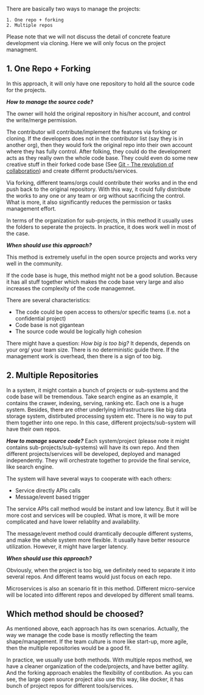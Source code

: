 There are basically two ways to manage the projects:

    1. One repo + forking
    2. Multiple repos

Please note that we will not discuss the detail of concrete feature development via cloning. Here we will only focus on the project managment.

## 1. One Repo + Forking
In this approach, it will only have one repository to hold all the source code for the projects.

***How to manage the source code?***

The owner will hold the original repository in his/her account, and control the write/merge permission. 

The contributor will contribute/implement the features via forking or cloning. If the developers does not in the contributor list (say they is in another org), then they would fork the original repo into their own account where they has fully control. After folking, they could do the development acts as they really own the whole code base. They could even do some new creative stuff in their forked code base (See [Git - The revolution of collaboration](git-collaboration-revolution.md)) and create differnt products/services.

Via forking, different teams/orgs could contribute their works and in the end push back to the original repository. With this way, it could fully distribute the works to any one or any team or org without sacrificing the control. What is more, it also significantly reduces the permission or tasks management effort.

In terms of the organization for sub-projects, in this method it usually uses the folders to seperate the projects. In practice, it does work well in most of the case.

***When should use this approach?***

This method is extremely useful in the open source projects and works very well in the community.

If the code base is huge, this method might not be a good solution. Because it has all stuff together which makes the code base very large and also increases the complexity of the code managemnet.

There are several characteristics:
* The code could be open access to others/or specific teams (i.e. not a confidential project)
* Code base is not gigantean
* The source code would be logically high cohesion

There might have a question: *How big is too big?* It depends, depends on your org/ your team size. There is no deterministic guide there. If the management work is overhead, then there is a sign of too big.

## 2. Multiple Repositories
In a system, it might contain a bunch of projects or sub-systems and the code base will be tremendous. Take search engine as an example, it contains the crawer, indexing, serving, ranking etc. Each one is a huge system. Besides, there are other underlying infrastructures like big data storage system, distirbuted processing system etc. There is no way to put them together into one repo. In this case, different projects/sub-system will have their own repos.

***How to manage source code?***
Each system/project (please note it might contains sub-projects/sub-systems) will have its own repo. And then different projects/services will be developed, deployed and managed independently. They will orchestrate together to provide the final service, like search engine.

The system will have several ways to cooperate with each others:
* Service directly APIs calls
* Message/event based trigger

The service APIs call method would be instant and low latency. But it will be more cost and services  will be coupled. What is more, it will be more complicated and have lower reliablity and availability.

The message/event method could dramtically decouple different systems, and make the whole system more flexible. It usually have better resource utilization. However, it might have larger latency.

***When should use this approach?***

Obviously, when the project is too big, we definitely need to separate it into several repos. And different teams would just focus on each repo.

Microservices is also an scenario fit in this method. Different micro-service will be located into different repos and developed by different small teams.

## Which method should be choosed?

As mentioned above, each approach has its own scenarios. Actually, the way we manage the code base is mostly reflecting the team shape/management. If the team culture is more like start-up, more agile, then the multiple repositories would be a good fit.

In practice, we usually use both methods. With multiple repos method, we have a cleaner organization of the code/projects, and have better agility. And the forking approach enables the flexibility of contibution. As you can see, the large open source project also use this way, like docker, it has bunch of project repos for different tools/services.
